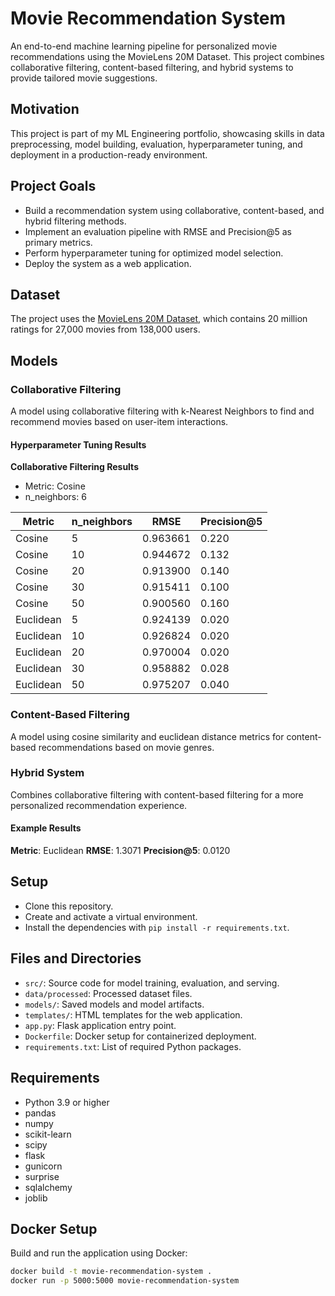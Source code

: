 # Movie Recommendation System

An end-to-end machine learning pipeline for personalized movie recommendations using the MovieLens 20M Dataset. This project combines collaborative filtering, content-based filtering, and hybrid systems to provide tailored movie suggestions.

## Motivation

This project is part of my ML Engineering portfolio, showcasing skills in data preprocessing, model building, evaluation, hyperparameter tuning, and deployment in a production-ready environment.

## Project Goals

- Build a recommendation system using collaborative, content-based, and hybrid filtering methods.
- Implement an evaluation pipeline with RMSE and Precision@5 as primary metrics.
- Perform hyperparameter tuning for optimized model selection.
- Deploy the system as a web application.

## Dataset

The project uses the [MovieLens 20M Dataset](https://grouplens.org/datasets/movielens/20m/), which contains 20 million ratings for 27,000 movies from 138,000 users.

## Models

### Collaborative Filtering

A model using collaborative filtering with k-Nearest Neighbors to find and recommend movies based on user-item interactions. 

#### Hyperparameter Tuning Results

**Collaborative Filtering Results**

- Metric: Cosine
- n_neighbors: 6

| Metric     | n_neighbors | RMSE     | Precision@5 |
|------------|-------------|----------|--------------|
| Cosine     | 5           | 0.963661 | 0.220       |
| Cosine     | 10          | 0.944672 | 0.132       |
| Cosine     | 20          | 0.913900 | 0.140       |
| Cosine     | 30          | 0.915411 | 0.100       |
| Cosine     | 50          | 0.900560 | 0.160       |
| Euclidean  | 5           | 0.924139 | 0.020       |
| Euclidean  | 10          | 0.926824 | 0.020       |
| Euclidean  | 20          | 0.970004 | 0.020       |
| Euclidean  | 30          | 0.958882 | 0.028       |
| Euclidean  | 50          | 0.975207 | 0.040       |

### Content-Based Filtering

A model using cosine similarity and euclidean distance metrics for content-based recommendations based on movie genres.

### Hybrid System

Combines collaborative filtering with content-based filtering for a more personalized recommendation experience.

#### Example Results

**Metric**: Euclidean
**RMSE**: 1.3071
**Precision@5**: 0.0120

## Setup

- Clone this repository.
- Create and activate a virtual environment.
- Install the dependencies with `pip install -r requirements.txt`.

## Files and Directories

- `src/`: Source code for model training, evaluation, and serving.
- `data/processed`: Processed dataset files.
- `models/`: Saved models and model artifacts.
- `templates/`: HTML templates for the web application.
- `app.py`: Flask application entry point.
- `Dockerfile`: Docker setup for containerized deployment.
- `requirements.txt`: List of required Python packages.

## Requirements

- Python 3.9 or higher
- pandas
- numpy
- scikit-learn
- scipy
- flask
- gunicorn
- surprise
- sqlalchemy
- joblib

## Docker Setup

Build and run the application using Docker:

```bash
docker build -t movie-recommendation-system .
docker run -p 5000:5000 movie-recommendation-system
